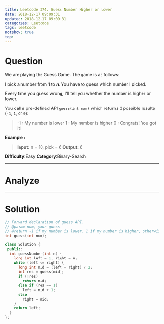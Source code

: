 ```yaml
---
title: Leetcode 374. Guess Number Higher or Lower
date: 2018-12-17 09:09:31
updated: 2018-12-17 09:09:31
categories: Leetcode
tags: Leetcode
notshow: true
top:
---
```


# Question

We are playing the Guess Game. The game is as follows:

I pick a number from  **1**  to  **_n_**. You have to guess which number I picked.

Every time you guess wrong, I'll tell you whether the number is higher or lower.

You call a pre-defined API  `guess(int num)`  which returns 3 possible results (`-1`,  `1`, or  `0`):

> -1 : My number is lower
> 1 : My number is higher
> 0 : Congrats! You got it!

**Example :**

> **Input:** n = 10, pick = 6
> **Output:** 6

**Difficulty**:Easy
**Category**:Binary-Search

<!-- more -->

------------

# Analyze

------------

# Solution

```cpp
// Forward declaration of guess API.
// @param num, your guess
// @return -1 if my number is lower, 1 if my number is higher, otherwise return 0
int guess(int num);

class Solution {
 public:
  int guessNumber(int n) {
    long int left = 1, right = n;
    while (left <= right) {
      long int mid = (left + right) / 2;
      int res = guess(mid);
      if (!res)
        return mid;
      else if (res == 1)
        left = mid + 1;
      else
        right = mid;
    }
    return left;
  }
};
```